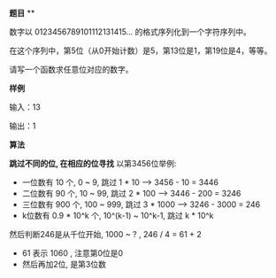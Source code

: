 
**题目** **

数字以 0123456789101112131415… 的格式序列化到一个字符序列中。

在这个序列中，第5位（从0开始计数）是5，第13位是1，第19位是4，等等。

请写一个函数求任意位对应的数字。

**样例**  

输入：13

输出：1

**算法**  

**跳过不同的位, 在相应的位寻找**
以第3456位举例:  
- 一位数有 10 个, 0 ~ 9, 跳过 1 * 10                 --> 3456 - 10 = 3446
- 二位数有 90 个, 10 ~ 99, 跳过 2 * 100             --> 3446 - 200 = 3246
- 三位数有 900 个, 100 ~ 999, 跳过 3 * 1000         --> 3246 - 3000 = 246
- k位数有 0.9 * 10^k 个, 10^(k-1) ~ 10^k-1, 跳过 k * 10^k  

然后判断246是从千位开始, 1000 ~ ? , 246 / 4 = 61 + 2  
- 61 表示 1060 , 注意第0位是0
- 然后再加2位, 是第3位数 

